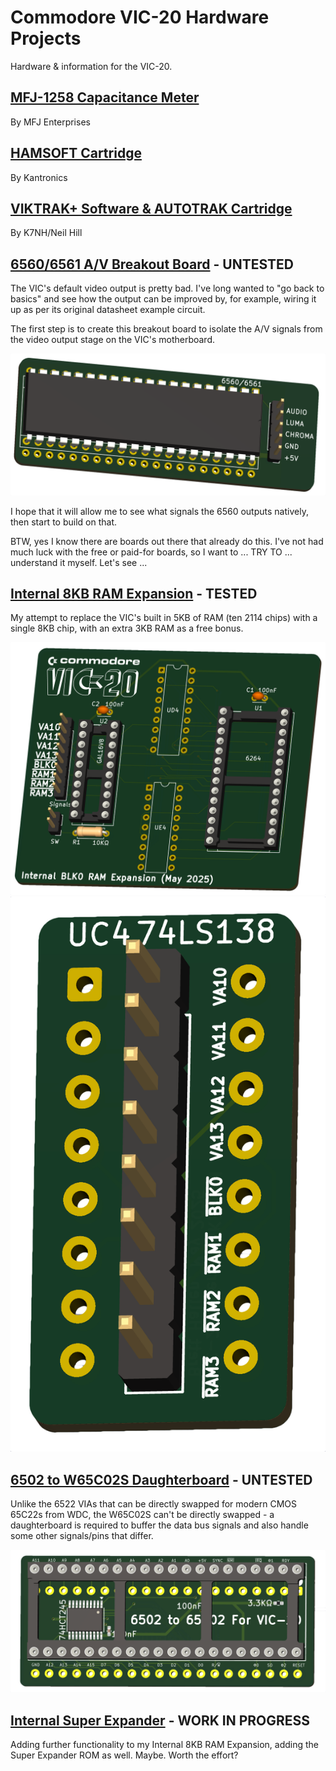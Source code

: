 # Commodore VIC-20 Hardware Projects
Hardware &amp; information for the VIC-20.<br>

## [MFJ-1258 Capacitance Meter](/MFJ-1258/)
By MFJ Enterprises<br>

## [HAMSOFT Cartridge](/HAMSOFT/)
By Kantronics<br>

## [VIKTRAK+ Software & AUTOTRAK Cartridge](/VIKTRAK/)
By K7NH/Neil Hill<br>

## [6560/6561 A/V Breakout Board](/VIC_6560/) - UNTESTED
The VIC's default video output is pretty bad.  I've long wanted to "go back to basics" and see how the output can be improved by, for example, wiring it up as per its original datasheet example circuit.<br>

The first step is to create this breakout board to isolate the A/V signals from the video output stage on the VIC's motherboard.<br>

![3D view of breakout board](/VIC_6560/VIC_AV_Breakout_3D.png)

I hope that it will allow me to see what signals the 6560 outputs natively, then start to build on that.<br>

BTW, yes I know there are boards out there that already do this.  I've not had much luck with the free or paid-for boards, so I want to ... TRY TO ... understand it myself.  Let's see ...

## [Internal 8KB RAM Expansion](/Internal_8KB/) - TESTED
My attempt to replace the VIC's built in 5KB of RAM (ten 2114 chips) with a single 8KB chip, with an extra 3KB RAM as a free bonus.

![3D view of RAM upgrade board](/Internal_8KB/Images/VIC-20_BLK0_RAM_Expansion.png)
![3D view of 74LS138 board](/Internal_8KB/Images/VIC-20_BLK0_RAM_Expansion_74LS138.png)

## [6502 to W65C02S Daughterboard](/6502-to-65C02/) - UNTESTED
Unlike the 6522 VIAs that can be directly swapped for modern CMOS 65C22s from WDC, the W65C02S can't be directly swapped - a daughterboard is required to buffer the data bus signals and also handle some other signals/pins that differ.

![3D view of 65C02S daughterboard](/6502-to-65C02/Images/6502-to-65C02S_3D.png)

## [Internal Super Expander](/Internal_Expander/) - WORK IN PROGRESS
Adding further functionality to my Internal 8KB RAM Expansion, adding the Super Expander ROM as well.  Maybe.  Worth the effort?
